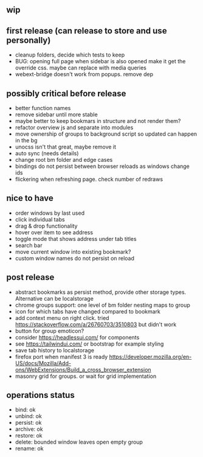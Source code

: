 ## wip

## first release (can release to store and use personally)
- cleanup folders, decide which tests to keep
- BUG: opening full page when sidebar is also opened make it get the override css. maybe can replace with media queries
- webext-bridge doesn't work from popups. remove dep

## possibly critical before release
- better function names
- remove sidebar until more stable
- maybe better to keep bookmars in structure and not render them?
- refactor overview js and separate into modules
- move ownership of groups to background script so updated can happen in the bg
- unocss isn't that great, maybe remove it
- auto sync (needs details)
- change root bm folder and edge cases
- bindings do not persist between browser reloads as windows change ids
- flickering when refreshing page. check number of redraws

## nice to have
- order windows by last used
- click individual tabs
- drag & drop functionality
- hover over item to see address
- toggle mode that shows address under tab titles
- search bar
- move current window into existing bookmark?
- custom window names do not persist on reload

## post release
- abstract bookmarks as persist method, provide other storage types. Alternative can be localstorage
- chrome groups support: one level of bm folder nesting maps to group
- icon for which tabs have changed compared to bookmark
- add context menu on right click. tried https://stackoverflow.com/a/26760703/3510803 but didn't work 
- button for group emoticon?
- consider https://headlessui.com/ for components
- see https://tailwindui.com/ or bootstrap for example styling
- save tab history to localstorage
- firefox port when manifest 3 is ready https://developer.mozilla.org/en-US/docs/Mozilla/Add-ons/WebExtensions/Build_a_cross_browser_extension
- masonry grid for groups. or wait for grid implementation


## operations status
- bind: ok
- unbind: ok
- persist: ok
- archive: ok
- restore: ok
- delete: bounded window leaves open empty group
- rename: ok